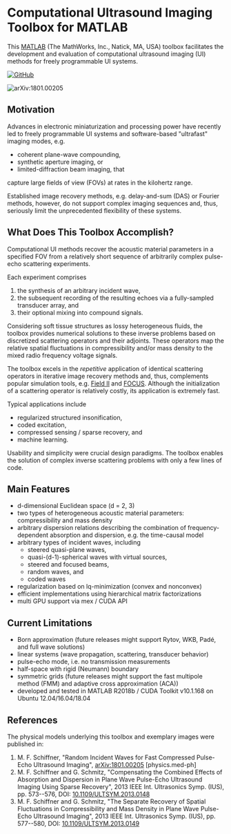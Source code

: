 # Computational Ultrasound Imaging Toolbox for MATLAB

This [MATLAB](https://mathworks.com/products/matlab.html) (The MathWorks, Inc., Natick, MA, USA) toolbox facilitates
the development and evaluation of
computational ultrasound imaging (UI) methods for
freely programmable UI systems.

[![GitHub](https://img.shields.io/github/license/mschiffn/comp_ui_toolbox)](https://github.com/mschiffn/comp_ui_toolbox/COPYING)

![arXiv:1801.00205](https://img.shields.io/badge/physics.med--ph-arXiv%3A1801.00205-B31B1B)

## Motivation

Advances in
electronic miniaturization and
processing power have recently led to
freely programmable UI systems and
software-based "ultrafast" imaging modes, e.g.

- coherent plane-wave compounding,
- synthetic aperture imaging, or
- limited-diffraction beam imaging, that

capture large fields of view (FOVs) at
rates in the kilohertz range.

Established image recovery methods, e.g.
delay-and-sum (DAS) or
Fourier methods, however, do not support
complex imaging sequences and, thus, seriously limit
the unprecedented flexibility of
these systems.

## What Does This Toolbox Accomplish?

Computational UI methods recover
the acoustic material parameters in
a specified FOV from
a relatively short sequence of
arbitrarily complex pulse-echo scattering experiments.

Each experiment comprises

1. the synthesis of
an arbitrary incident wave,
2. the subsequent recording of
the resulting echoes via
a fully-sampled transducer array, and
3. their optional mixing into
compound signals.

Considering soft tissue structures as
lossy heterogeneous fluids,
the toolbox provides numerical solutions to
these inverse problems based on
discretized scattering operators and
their adjoints.
These operators map
the relative spatial fluctuations in
compressibility and/or mass density to
the mixed radio frequency voltage signals.

The toolbox excels in
the *repetitive* application of
identical scattering operators in
iterative image recovery methods and, thus, complements
popular simulation tools, e.g.
[Field II](https://field-ii.dk/) and
[FOCUS](https://www.egr.msu.edu/~fultras-web/).
Although
the initialization of
a scattering operator is relatively costly,
its application is extremely fast.

Typical applications include

- regularized structured insonification,
- coded excitation,
- compressed sensing / sparse recovery, and
- machine learning.

Usability and simplicity were crucial design paradigms.
The toolbox enables
the solution of
complex inverse scattering problems with
only a few lines of code.

## Main Features

- d-dimensional Euclidean space (d = 2, 3)
- two types of heterogeneous acoustic material parameters: compressibility and mass density
- arbitrary dispersion relations describing
  the combination of
  frequency-dependent absorption and
  dispersion, e.g.
  the time-causal model
- arbitrary types of incident waves, including
  - steered quasi-plane waves,
  - quasi-(d-1)-spherical waves with virtual sources,
  - steered and focused beams,
  - random waves, and
  - coded waves
- regularization based on
  lq-minimization (convex and nonconvex)
- efficient implementations using
  hierarchical matrix factorizations
- multi GPU support via mex / CUDA API

## Current Limitations

- Born approximation (future releases might support Rytov, WKB, Padé, and full wave solutions)
- linear systems (wave propagation, scattering, transducer behavior)
- pulse-echo mode, i.e. no transmission measurements
- half-space with rigid (Neumann) boundary
- symmetric grids (future releases might support the fast multipole method (FMM) and adaptive cross approximation (ACA))
- developed and tested in MATLAB R2018b / CUDA Toolkit v10.1.168 on Ubuntu 12.04/16.04/18.04

## References

The physical models underlying this toolbox and exemplary images were published in:

1. M. F. Schiffner, "Random Incident Waves for Fast Compressed Pulse-Echo Ultrasound Imaging", [arXiv:1801.00205](https://arxiv.org/abs/1801.00205) [physics.med-ph]
2. M. F. Schiffner and G. Schmitz, "Compensating the Combined Effects of Absorption and Dispersion in Plane Wave Pulse-Echo Ultrasound Imaging Using Sparse Recovery", 2013 IEEE Int. Ultrasonics Symp. (IUS), pp. 573--576, DOI: [10.1109/ULTSYM.2013.0148](http://dx.doi.org/10.1109/ULTSYM.2013.0148)
3. M. F. Schiffner and G. Schmitz, "The Separate Recovery of Spatial Fluctuations in Compressibility and Mass Density in Plane Wave Pulse-Echo Ultrasound Imaging", 2013 IEEE Int. Ultrasonics Symp. (IUS), pp. 577--580, DOI: [10.1109/ULTSYM.2013.0149](http://dx.doi.org/10.1109/ULTSYM.2013.0149)
